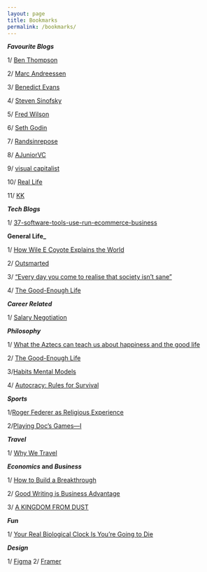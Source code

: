 ```yaml
---
layout: page
title: Bookmarks
permalink: /bookmarks/
---
```


**_Favourite Blogs_**

1/ [Ben Thompson](https://stratechery.com)

2/ [Marc Andreessen](https://pmarchive.com)

3/ [Benedict Evans](https://www.ben-evans.com/)

4/ [Steven Sinofsky](https://medium.learningbyshipping.com/)

5/ [Fred Wilson](https://avc.com/)

6/ [Seth Godin](https://www.sethgodin.com/)

7/ [Randsinrepose](https://randsinrepose.com/)

8/ [AJuniorVC](https://ajuniorvc.com/)

9/ [visual capitalist](https://www.visualcapitalist.com/)

10/ [Real Life](https://reallifemag.com/)

11/ [KK](https://kk.org/articles)

**_Tech Blogs_**

1/ [37-software-tools-use-run-ecommerce-business](http://needwant.com/p/37-software-tools-use-run-ecommerce-business/)

**General Life_**

1/ [How Wile E Coyote Explains the World](https://theconcourse.deadspin.com/how-wile-e-coyote-explains-the-world-1752248034)

2/ [Outsmarted](https://thebaffler.com/salvos/outsmarted-perlstein)

3/ [“Every day you come to realise that society isn’t sane”](https://rahulabhatia.wordpress.com/2020/04/30/every-day-you-come-to-realise-that-society-isnt-sane-an-interview-with-irrfan-from-2006/)

4/ [The Good-Enough Life](https://www.nytimes.com/2019/02/20/opinion/the-good-enough-life-philosophy.html)


**_Career Related_**

1/  [Salary Negotiation](https://www.kalzumeus.com/2012/01/23/salary-negotiation/)


**_Philosophy_**

1/ [What the Aztecs can teach us about happiness and the good life](https://aeon.co/ideas/what-the-aztecs-can-teach-us-about-happiness-and-the-good-life)

2/ [The Good-Enough Life](https://www.nytimes.com/2019/02/20/opinion/the-good-enough-life-philosophy.html)

3/[Habits Mental Models](https://deltahabits.substack.com/p/habits-mental-models)

4/ [Autocracy: Rules for Survival](https://www.nybooks.com/daily/2016/11/10/trump-election-autocracy-rules-for-survival/)


**_Sports_**

1/[Roger Federer as Religious Experience](https://www.nytimes.com/2006/08/20/sports/playmagazine/20federer.html?pagewanted=all)

2/[Playing Doc’s Games—I](https://www.newyorker.com/magazine/1992/08/24/playing-docs-games-part-one)

**_Travel_**

1/ [Why We Travel](https://picoiyerjourneys.com/2000/03/18/why-we-travel/)

**_Economics_ and _Business_**

1/ [How to Build a Breakthrough](https://medium.com/@m2jr/how-to-build-a-breakthrough-3071b6415b06)

2/ [Good Writing is Business Advantage](https://adaged.blogspot.com/2020/04/good-writing-is-business-advantage.html?m=1)

3/ [A KINGDOM FROM DUST](https://story.californiasunday.com/resnick-a-kingdom-from-dust)


**_Fun_**

1/ [Your Real Biological Clock Is You’re Going to Die](https://hmmdaily.com/2018/10/18/your-real-biological-clock-is-youre-going-to-die/)

**_Design_**

1/ [Figma](https://www.figma.com/)
2/ [Framer](https://framer.com/)
